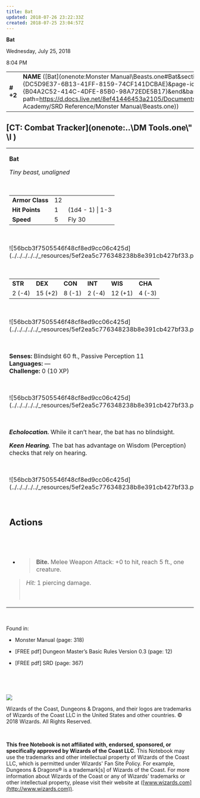 ```yaml
---
title: Bat
updated: 2018-07-26 23:22:33Z
created: 2018-07-25 23:04:57Z
---
```


**Bat**

Wednesday, July 25, 2018

8:04 PM

|           |                                                                                                                                                                                                                                                                                      |        |       |       |     |       |       |
|-----------|--------------------------------------------------------------------------------------------------------------------------------------------------------------------------------------------------------------------------------------------------------------------------------------|--------|-------|-------|-----|-------|-------|
| **\# +2** | **NAME** ([Bat](onenote:Monster Manual\\Beasts.one#Bat&section-id={DC5D9E37-6B13-41FF-8159-74CF141DCBAE}&page-id={B04A2C52-414C-4DFE-85B0-98A72EDE5B17}&end&base-path=https://d.docs.live.net/8ef41446453a2105/Documents/Adventure Academy/SRD Reference/Monster Manual/Beasts.one)) | **12** | **1** | **1** | \-  | Notes | 10 XP |

## [CT: Combat Tracker](onenote:..\\DM Tools.one\\" \l )

<table><tbody><tr class="odd"><td><p><strong>Bat</strong></p><p><em>Tiny beast, unaligned</em></p><p> </p><table><tbody><tr class="odd"><td><strong>Armor Class</strong></td><td>12</td><td> </td></tr><tr class="even"><td><strong>Hit Points</strong></td><td>1</td><td>(1d4 - 1) | 1-3</td></tr><tr class="odd"><td><strong>Speed</strong></td><td>5</td><td>Fly 30</td></tr></tbody></table><p> </p><p>![56bcb3f7505546f48cf8ed9cc06c425d](../../../../../_resources/5ef2ea5c776348238b8e391cb427bf33.png)</p><p> </p><table><tbody><tr class="odd"><td><strong>STR</strong></td><td><strong>DEX</strong></td><td><strong>CON</strong></td><td><strong>INT</strong></td><td><strong>WIS</strong></td><td><strong>CHA</strong></td></tr><tr class="even"><td>2 (-4)</td><td>15 (+2)</td><td>8 (-1)</td><td>2 (-4)</td><td>12 (+1)</td><td>4 (-3)</td></tr></tbody></table><p> </p><p>![56bcb3f7505546f48cf8ed9cc06c425d](../../../../../_resources/5ef2ea5c776348238b8e391cb427bf33.png)</p><p> </p><p><strong>Senses:</strong> Blindsight 60 ft., Passive Perception 11<br />
<strong>Languages:</strong> —<br />
<strong>Challenge:</strong> 0 (10 XP)</p><p> </p><p>![56bcb3f7505546f48cf8ed9cc06c425d](../../../../../_resources/5ef2ea5c776348238b8e391cb427bf33.png)</p><p> </p><p><em><strong>Echolocation.</strong></em> While it can’t hear, the bat has no blindsight.</p><p><em><strong>Keen Hearing.</strong></em> The bat has advantage on Wisdom (Perception) checks that rely on hearing.</p><p> </p><p>![56bcb3f7505546f48cf8ed9cc06c425d](../../../../../_resources/5ef2ea5c776348238b8e391cb427bf33.png)</p><p> </p><h2 id="actions"><strong>Actions</strong></h2><h2 id="section"> </h2><ul><li><blockquote><p><strong>Bite.</strong> Melee Weapon Attack: +0 to hit, reach 5 ft., one creature.</p></blockquote></li></ul><blockquote><p><em>Hit:</em> 1 piercing damage.</p><p> </p></blockquote></td></tr></tbody></table>

 

Found in:

-   Monster Manual (page: 318)

-   \[FREE pdf\] Dungeon Master’s Basic Rules Version 0.3 (page: 12)

-   \[FREE pdf\] SRD (page: 367)

 

 

![](tmp\media\image2.png)

Wizards of the Coast, Dungeons & Dragons, and their logos are trademarks of Wizards of the Coast LLC in the United States and other countries. © 2018 Wizards. All Rights Reserved.

 

**This free Notebook is not affiliated with, endorsed, sponsored, or specifically approved by Wizards of the Coast LLC**. This Notebook may use the trademarks and other intellectual property of Wizards of the Coast LLC, which is permitted under Wizards' Fan Site Policy. For example, Dungeons & Dragons® is a trademark\[s\] of Wizards of the Coast. For more information about Wizards of the Coast or any of Wizards' trademarks or other intellectual property, please visit their website at ([www.wizards.com](http://www.wizards.com)).
